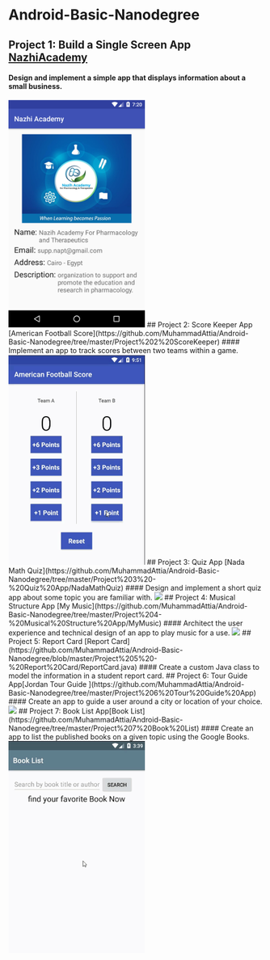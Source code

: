 # Android-Basic-Nanodegree
## Project 1: Build a Single Screen App [NazhiAcademy](https://github.com/MuhammadAttia/Android-Basic-Nanodegree/tree/master/Project%201-%20Build%20a%20Single%20Screen%20App/NazhiAcademy)
#### Design and implement a simple app that displays information about a small business.
<img src="https://github.com/MuhammadAttia/Android-Basic-Nanodegree/blob/master/Project%201-%20Build%20a%20Single%20Screen%20App/NazhiAcademy/nazhi.png" width=270 hight=270>
## Project 2: Score Keeper App [American Football Score](https://github.com/MuhammadAttia/Android-Basic-Nanodegree/tree/master/Project%202%20ScoreKeeper)
#### Implement an app to track scores between two teams within a game.
<img src="https://github.com/MuhammadAttia/Android-Basic-Nanodegree/blob/master/Project%202%20ScoreKeeper/Score%20Keeper%20App.gif" width=270 hight=270>
## Project 3: Quiz App [Nada Math Quiz](https://github.com/MuhammadAttia/Android-Basic-Nanodegree/tree/master/Project%203%20-%20Quiz%20App/NadaMathQuiz)
#### Design and implement a short quiz app about some topic you are familiar with.
<img src="https://github.com/MuhammadAttia/Android-Basic-Nanodegree/blob/master/Project%203%20-%20Quiz%20App/nadaMath.gif" width=270 hight=270>
## Project 4: Musical Structure App [My Music](https://github.com/MuhammadAttia/Android-Basic-Nanodegree/tree/master/Project%204-%20Musical%20Structure%20App/MyMusic)
#### Architect the user experience and technical design of an app to play music for a use.
<img src="https://github.com/MuhammadAttia/Android-Basic-Nanodegree/blob/master/Project%204-%20Musical%20Structure%20App/music.gif" width=270 hight=270>
## Project 5: Report Card [Report Card](https://github.com/MuhammadAttia/Android-Basic-Nanodegree/blob/master/Project%205%20-%20Report%20Card/ReportCard.java)
#### Create a custom Java class to model the information in a student report card.
## Project 6: Tour Guide App[Jordan Tour Guide ](https://github.com/MuhammadAttia/Android-Basic-Nanodegree/tree/master/Project%206%20Tour%20Guide%20App)
#### Create an app to guide a user around a city or location of your choice.
<img src="https://github.com/MuhammadAttia/Android-Basic-Nanodegree/blob/master/Project%206%20Tour%20Guide%20App/app/jordanTourApp.gif" width=270 hight=270>
## Project 7: Book List App[Book List](https://github.com/MuhammadAttia/Android-Basic-Nanodegree/tree/master/Project%207%20Book%20List)
#### Create an app to list the published books on a given topic using the Google Books.
<img src="https://github.com/MuhammadAttia/Android-Basic-Nanodegree/blob/master/Project%207%20Book%20List/bookApp.gif" width=270 hight=270>
